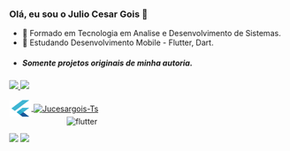 ### Olá, eu sou o Julio Cesar Gois 👋


- 🔭 Formado em Tecnologia em Analise e Desenvolvimento de Sistemas.
- 🌱 Estudando Desenvolvimento Mobile - Flutter, Dart.
- ##### Somente projetos originais de minha autoria.
 

<div>
  <a href="https://github.com/jucesargois">
  <img height="180em" src="https://github-readme-stats.vercel.app/api?username=jucesargois&show_icons=true&theme=dark&include_all_commits=true&count_private=true"/>
  <img height="180em" src="https://github-readme-stats.vercel.app/api/top-langs/?username=jucesargois&layout=compact&langs_count=7&theme=highcontrast"/>
</div>
  
<div style="display: inline_block"><br>
  <img align="center" alt="Jucesargois-kotlin" height="30" width="40" src="https://github.com/devicons/devicon/blob/master/icons/flutter/flutter-original.svg">
  <img align="center" alt="Jucesargois-Ts"  src="https://img.icons8.com/color/48/000000/dart.png">
  
  <img align="right" alt="flutter" height="205" width="400" src="https://media.giphy.com/media/TLaDluUpSbCKsSskMm/giphy.gif">
</div>  

  ##
  
<div>
  <a href = "mailto:jucesargois@gmail.com"><img src="https://img.shields.io/badge/-Gmail-%23333?style=for-the-badge&logo=gmail&logoColor=white" target="_blank"></a>
  <a href="https://www.linkedin.com/in/julio-cesar-gois-164169150" target="_blank"><img src="https://img.shields.io/badge/-LinkedIn-%230077B5?style=for-the-badge&logo=linkedin&logoColor=white" target="_blank"></a>     
   
</div>
